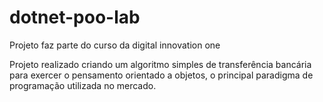 # dotnet-poo-lab
Projeto faz parte do curso da digital innovation one 

Projeto realizado criando um algoritmo simples de transferência bancária para exercer o pensamento orientado a objetos, 
o principal paradigma de programação utilizada no mercado.
